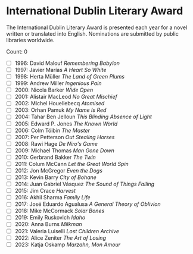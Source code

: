 # International Dublin Literary Award

The International Dublin Literary Award is presented each year for a novel
written or translated into English. Nominations are submitted by public
libraries worldwide.

Count: 0

- [ ] 1996: David Malouf _Remembering Babylon_
- [ ] 1997: Javier Marías _A Heart So White_
- [ ] 1998: Herta Müller _The Land of Green Plums_
- [ ] 1999: Andrew Miller _Ingenious Pain_
- [ ] 2000: Nicola Barker _Wide Open_
- [ ] 2001: Alistair MacLeod _No Great Mischief_
- [ ] 2002: Michel Houellebecq _Atomised_
- [ ] 2003: Orhan Pamuk _My Name Is Red_
- [ ] 2004: Tahar Ben Jelloun _This Blinding Absence of Light_
- [ ] 2005: Edward P. Jones _The Known World_
- [ ] 2006: Colm Tóibín _The Master_
- [ ] 2007: Per Petterson _Out Stealing Horses_
- [ ] 2008: Rawi Hage _De Niro's Game_
- [ ] 2009: Michael Thomas _Man Gone Down_
- [ ] 2010: Gerbrand Bakker _The Twin_
- [ ] 2011: Colum McCann _Let the Great World Spin_
- [ ] 2012: Jon McGregor _Even the Dogs_
- [ ] 2013: Kevin Barry _City of Bohane_
- [ ] 2014: Juan Gabriel Vásquez _The Sound of Things Falling_
- [ ] 2015: Jim Crace _Harvest_
- [ ] 2016: Akhil Sharma _Family Life_
- [ ] 2017: José Eduardo Agualusa _A General Theory of Oblivion_
- [ ] 2018: Mike McCormack _Solar Bones_
- [ ] 2019: Emily Ruskovich _Idaho_
- [ ] 2020: Anna Burns _Milkman_
- [ ] 2021: Valeria Luiselli _Lost Children Archive_
- [ ] 2022: Alice Zeniter _The Art of Losing_
- [ ] 2023: Katja Oskamp _Marzahn, Mon Amour_
